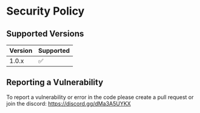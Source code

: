 # Security Policy

## Supported Versions

| Version | Supported          |
| ------- | ------------------ |
| 1.0.x   | :white_check_mark: |

## Reporting a Vulnerability

To report a vulnerability or error in the code please create a pull request or join the discord: https://discord.gg/dMa3A5UYKX
